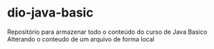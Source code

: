 # dio-java-basic
Repositório para armazenar todo o conteúdo do curso de Java Basico
Alterando o conteudo de um arquivo de forma local 
